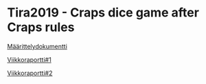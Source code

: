 # Tira2019 - Craps dice game after Craps rules

[Määrittelydokumentti](Docs/Määrittelydokumentti.pdf)

[Viikkoraportti#1](https://github.com/peterpee/TiRa2019_Craps/blob/master/Docs/Viikkoraportti%231.pdf)

[Viikkoraportti#2](https://github.com/peterpee/TiRa2019_Craps/blob/master/Docs/Viikkoraportti%232.pdf)




